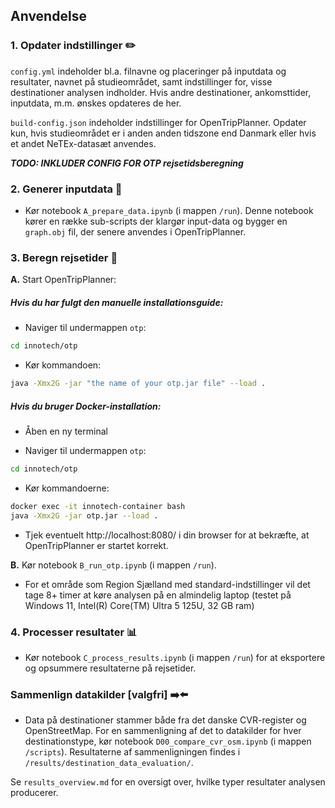 
## Anvendelse

### 1. Opdater indstillinger :pencil2:

``config.yml`` indeholder bl.a. filnavne og placeringer på inputdata og resultater, navnet på studieområdet, samt indstillinger for, visse destinationer analysen indholder.
Hvis andre destinationer, ankomsttider, inputdata, m.m. ønskes opdateres de her.

``build-config.json`` indeholder indstillinger for OpenTripPlanner. Opdater kun, hvis studieområdet er i anden anden tidszone end Danmark eller hvis et andet NeTEx-datasæt anvendes.

***TODO: INKLUDER CONFIG FOR OTP rejsetidsberegning***


### 2. Generer inputdata :arrows_counterclockwise:

- Kør notebook ``A_prepare_data.ipynb`` (i mappen ``/run``).
Denne notebook kører en række sub-scripts der klargør input-data og bygger en ``graph.obj`` fil, der senere anvendes i OpenTripPlanner.

### 3. Beregn rejsetider :bus:

**A.** Start OpenTripPlanner:

##### Hvis du har fulgt den manuelle installationsguide:

* Naviger til undermappen ``otp``:

```bash
cd innotech/otp
```

* Kør kommandoen:
```bash
java -Xmx2G -jar "the name of your otp.jar file" --load .
```

##### Hvis du bruger Docker-installation:

* Åben en ny terminal

* Naviger til undermappen ``otp``:

```bash
cd innotech/otp
```

* Kør kommandoerne:

```bash
docker exec -it innotech-container bash
java -Xmx2G -jar otp.jar --load .
```

- Tjek eventuelt http://localhost:8080/ i din browser for at bekræfte, at OpenTripPlanner er startet korrekt.

**B.** Kør notebook ``B_run_otp.ipynb`` (i mappen ``/run``).

- For et område som Region Sjælland med standard-indstillinger vil det tage 8+ timer at køre analysen på en almindelig laptop (testet på  Windows 11, Intel(R) Core(TM) Ultra 5 125U, 32 GB ram)


### 4. Processer resultater :bar_chart:

- Kør notebook ``C_process_results.ipynb`` (i mappen ``/run``) for at eksportere og opsummere resultaterne på rejsetider.
 
### Sammenlign datakilder [valgfri] :arrow_right::arrow_left:

- Data på destinationer stammer både fra det danske CVR-register og OpenStreetMap. For en sammenligning af det to datakilder for hver destinationstype, kør notebook ``D00_compare_cvr_osm.ipynb`` (i mappen ``/scripts``). Resultaterne af sammenligningen findes i ``/results/destination_data_evaluation/``.

Se ``results_overview.md`` for en oversigt over, hvilke typer resultater analysen producerer.

